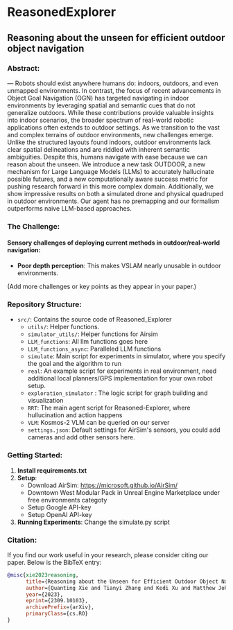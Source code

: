 # ReasonedExplorer

## Reasoning about the unseen for efficient outdoor object navigation

### Abstract:
— Robots should exist anywhere humans do: indoors, outdoors, and even unmapped environments. In contrast,
the focus of recent advancements in Object Goal Navigation
(OGN) has targeted navigating in indoor environments
by leveraging spatial and semantic cues that do not generalize
outdoors. While these contributions provide valuable insights
into indoor scenarios, the broader spectrum of real-world
robotic applications often extends to outdoor settings. As
we transition to the vast and complex terrains of outdoor
environments, new challenges emerge. Unlike the structured
layouts found indoors, outdoor environments lack clear spatial
delineations and are riddled with inherent semantic ambiguities.
Despite this, humans navigate with ease because we can reason
about the unseen. We introduce a new task OUTDOOR, a new
mechanism for Large Language Models (LLMs) to accurately
hallucinate possible futures, and a new computationally aware
success metric for pushing research forward in this more
complex domain. Additionally, we show impressive results on
both a simulated drone and physical quadruped in outdoor
environments. Our agent has no premapping and our formalism
outperforms naive LLM-based approaches.

### The Challenge:
#### Sensory challenges of deploying current methods in outdoor/real-world navigation:
- **Poor depth perception**: This makes VSLAM nearly unusable in outdoor environments.

(Add more challenges or key points as they appear in your paper.)

### Repository Structure:
- `src/`: Contains the source code of Reasoned_Explorer
  - `utils/`: Helper functions.
  - `simulator_utils/`: Helper functions for Airsim
  - `LLM_functions`: All llm functions goes here
  - `LLM_functions_async`: Paralleled LLM functions 
  - `simulate`: Main script for experiments in simulator, where you specify the goal and the algorithm to run
  - `real`: An example script for experiments in real environment, need additional local planners/GPS implementation for your own robot setup.
  - `exploration_simulator` : The logic script for graph building and visualization
  - `RRT`: The main agent script for Reasoned-Explorer, where hullucination and action happens
  - `VLM`: Kosmos-2 VLM can be queried on our server
  - `settings.json`: Default settings for AirSim's sensors, you could add cameras and add other sensors here.



### Getting Started:
1. **Install requirements.txt**
2. **Setup**: 
    - Download AirSim: https://microsoft.github.io/AirSim/
    - Downtown West Modular Pack in Unreal Engine Marketplace under free environments categoty
    - Setup Google API-key
    - Setup OpenAI API-key
3. **Running Experiments**: Change the simulate.py script


### Citation:
If you find our work useful in your research, please consider citing our paper. Below is the BibTeX entry:

```bibtex
@misc{xie2023reasoning,
      title={Reasoning about the Unseen for Efficient Outdoor Object Navigation}, 
      author={Quanting Xie and Tianyi Zhang and Kedi Xu and Matthew Johnson-Roberson and Yonatan Bisk},
      year={2023},
      eprint={2309.10103},
      archivePrefix={arXiv},
      primaryClass={cs.RO}
}